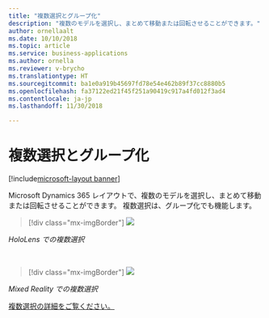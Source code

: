 ```yaml
---
title: "複数選択とグループ化"
description: "複数のモデルを選択し、まとめて移動または回転させることができます。"
author: ornellaalt
ms.date: 10/10/2018
ms.topic: article
ms.service: business-applications
ms.author: ornella
ms.reviewer: v-brycho
ms.translationtype: HT
ms.sourcegitcommit: ba1e0a919b45697fd78e54e462b89f37cc8880b5
ms.openlocfilehash: fa37122ed21f45f251a90419c917a4fd012f3ad4
ms.contentlocale: ja-jp
ms.lasthandoff: 11/30/2018

---
```


# <a name="multi-select-and-grouping"></a>複数選択とグループ化

[!include[microsoft-layout banner](../../includes/microsoft-layout.md)]

Microsoft Dynamics 365 レイアウトで、複数のモデルを選択し、まとめて移動または回転させることができます。 複数選択は、グループ化でも機能します。

> [!div class="mx-imgBorder"]
> ![](media/2585eb0568249a61a5d349584e82442f.jpg)

*HoloLens での複数選択*

<br>

> [!div class="mx-imgBorder"]
> ![](media/b013bf0a5f5b5d1662cd44253469bfa2.jpg)

*Mixed Reality での複数選択*


[複数選択の詳細をご覧ください。](https://docs.microsoft.com/dynamics365/mixed-reality/layout/user-guide)


